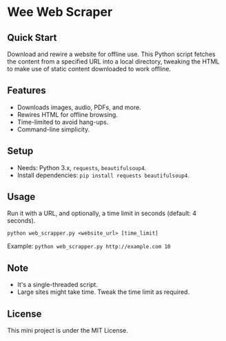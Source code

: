 
# Wee Web Scraper

## Quick Start
Download and rewire a website for offline use. This Python script fetches the content from a specified URL into a local directory, tweaking the HTML to make use of static content downloaded to work offline.

## Features
- Downloads images, audio, PDFs, and more.
- Rewires HTML for offline browsing.
- Time-limited to avoid hang-ups.
- Command-line simplicity.

## Setup
- Needs: Python 3.x, `requests`, `beautifulsoup4`.
- Install dependencies: `pip install requests beautifulsoup4`.

## Usage
Run it with a URL, and optionally, a time limit in seconds (default: 4 seconds).
```
python web_scrapper.py <website_url> [time_limit]
```
Example: `python web_scrapper.py http://example.com 10`

## Note
- It's a single-threaded script.
- Large sites might take time. Tweak the time limit as required.

## License
This mini project is under the MIT License.
